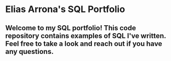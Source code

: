 # Elias Arrona's SQL Portfolio

## Welcome to my SQL portfolio! This code repository contains examples of SQL I've written. Feel free to take a look and reach out if you have any questions.
